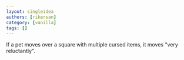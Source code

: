 ```yaml
---
layout: singleidea
authors: [rikersan]
category: [vanilla]
tags: []
---
```

If a pet moves over a square with multiple cursed items, it moves "very reluctantly".
